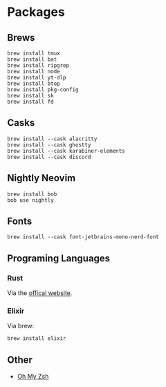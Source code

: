 # Packages

## Brews

```shell
brew install tmux
brew install bat
brew install ripgrep
brew install node
brew install yt-dlp
brew install btop
brew install pkg-config
brew install sk
brew install fd
```

## Casks

```shell
brew install --cask alacritty
brew install --cask ghostty
brew install --cask karabiner-elements
brew install --cask discord
```

## Nightly Neovim

```shell
brew install bob
bob use nightly
```

## Fonts

```shell
brew install --cask font-jetbrains-mono-nerd-font
```

## Programing Languages

### Rust

Via the [offical website](https://www.rust-lang.org/tools/install).

### Elixir

Via brew:

```shell
brew install elixir
```

## Other

  - [Oh My Zsh](https://ohmyz.sh)
